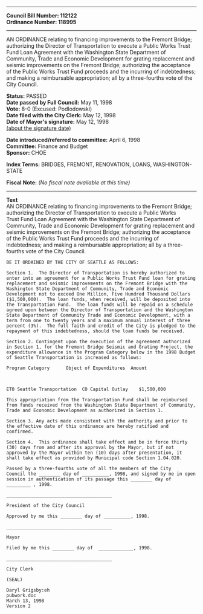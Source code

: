 * * * * *  
  
**Council Bill Number: [](#h0)[](#h2)112122**   
**Ordinance Number: 118995**  
  
* * * * *  
  
AN ORDINANCE relating to financing improvements to the Fremont Bridge; authorizing the Director of Transportation to execute a Public Works Trust Fund Loan Agreement with the Washington State Department of Community, Trade and Economic Development for grating replacement and seismic improvements on the Fremont Bridge; authorizing the acceptance of the Public Works Trust Fund proceeds and the incurring of indebtedness; and making a reimbursable appropriation; all by a three-fourths vote of the City Council.  
  
**Status:** PASSED   
**Date passed by Full Council:** May 11, 1998   
**Vote:** 8-0 (Excused: Podlodowski)   
**Date filed with the City Clerk:** May 12, 1998   
**Date of Mayor's signature:** May 12, 1998   
[(about the signature date)](/~public/approvaldate.htm)   
  
  
**Date introduced/referred to committee:** April 6, 1998   
**Committee:** Finance and Budget   
**Sponsor:** CHOE   
  
**Index Terms:** BRIDGES, FREMONT, RENOVATION, LOANS, WASHINGTON-STATE  
  
**Fiscal Note:** *(No fiscal note available at this time)*  
  
* * * * *  
  
**Text**  
    AN ORDINANCE relating to financing improvements to the Fremont Bridge;  
    authorizing the Director of Transportation to execute a Public Works  
    Trust Fund Loan Agreement with the Washington State Department of  
    Community, Trade and Economic Development for grating replacement and  
    seismic improvements on the Fremont Bridge; authorizing the acceptance  
    of the Public Works Trust Fund proceeds and the incurring of  
    indebtedness; and making a reimbursable appropriation; all by a three-  
    fourths vote of the City Council.  
  
    BE IT ORDAINED BY THE CITY OF SEATTLE AS FOLLOWS:  
  
    Section 1.  The Director of Transportation is hereby authorized to  
    enter into an agreement for a Public Works Trust Fund loan for grating  
    replacement and seismic improvements on the Fremont Bridge with the  
    Washington State Department of Community, Trade and Economic  
    Development not to exceed One Million, Five Hundred Thousand Dollars  
    ($1,500,000).  The loan funds, when received, will be deposited into  
    the Transportation Fund.  The loan funds will be repaid on a schedule  
    agreed upon between the Director of Transportation and the Washington  
    State Department of Community Trade and Economic Development, with a  
    term from one to twenty years and a maximum annual interest of three  
    percent (3%).  The full faith and credit of the City is pledged to the  
    repayment of this indebtedness, should the loan funds be received.  
  
    Section 2. Contingent upon the execution of the agreement authorized  
    in Section 1, for the Fremont Bridge Seismic and Grating Project, the  
    expenditure allowance in the Program Category below in the 1998 Budget  
    of Seattle Transportation is increased as follows:  
  
    Program Category      Object of Expenditures  Amount  
  
  
  
    ETO Seattle Transportation  CO Capital Outlay    $1,500,000  
  
    This appropriation from the Transportation Fund shall be reimbursed  
    from funds received from the Washington State Department of Community,  
    Trade and Economic Development as authorized in Section 1.  
  
    Section 3. Any acts made consistent with the authority and prior to  
    the effective date of this ordinance are hereby ratified and  
    confirmed.  
  
    Section 4.  This ordinance shall take effect and be in force thirty  
    (30) days from and after its approval by the Mayor, but if not  
    approved by the Mayor within ten (10) days after presentation, it  
    shall take effect as provided by Municipal code Section 1.04.020.  
  
    Passed by a three-fourths vote of all the members of the City  
    Council the ________ day of __________, 1998, and signed by me in open  
    session in authentication of its passage this ________ day of  
    _________ , 1998.  
  
    _______________________________________  
  
    President of the City Council  
  
    Approved by me this ________ day of __________, 1998.  
  
    _______________________________________  
  
    Mayor  
  
    Filed by me this ________ day of  _____________, 1998.  
  
    _______________________________________  
  
    City Clerk  
  
    (SEAL)  
  
    Daryl Grigsby:eh  
    pubwork.doc  
    March 13, 1998  
    Version 2  
